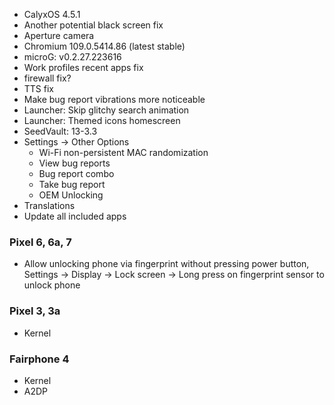 * CalyxOS 4.5.1
* Another potential black screen fix
* Aperture camera
* Chromium 109.0.5414.86 (latest stable)
* microG: v0.2.27.223616
* Work profiles recent apps fix
* firewall fix?
* TTS fix
* Make bug report vibrations more noticeable
* Launcher: Skip glitchy search animation
* Launcher: Themed icons homescreen
* SeedVault: 13-3.3
* Settings -> Other Options
  * Wi-Fi non-persistent MAC randomization
  * View bug reports
  * Bug report combo
  * Take bug report
  * OEM Unlocking
* Translations
* Update all included apps

### Pixel 6, 6a, 7
* Allow unlocking phone via fingerprint without pressing power button,
  Settings -> Display -> Lock screen -> Long press on fingerprint sensor to unlock phone

### Pixel 3, 3a
* Kernel

### Fairphone 4
* Kernel
* A2DP
